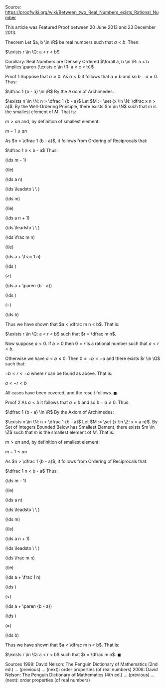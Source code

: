 # 

Source: https://proofwiki.org/wiki/Between_two_Real_Numbers_exists_Rational_Number

  This article was Featured Proof between 20 June 2013 and 23 December 2013.


Theorem
Let $a, b \in \R$ be real numbers such that $a < b$.
Then:

$\exists r \in \Q: a < r < b$


Corollary: Real Numbers are Densely Ordered
$\forall a, b \in \R: a < b \implies \paren {\exists c \in \R: a < c < b}$


Proof 1
Suppose that $a \ge 0$.
As $a < b$ it follows that $a \ne b$ and so $b - a \ne 0$.
Thus:

$\dfrac 1 {b - a} \in \R$
By the Axiom of Archimedes:

$\exists n \in \N: n > \dfrac 1 {b - a}$
Let $M := \set {x \in \N: \dfrac x n > a}$.
By the Well-Ordering Principle, there exists $m \in \N$ such that $m$ is the smallest element of $M$.
That is:

$m > a n$
and, by definition of smallest element:

$m - 1 \le a n$

As $n > \dfrac 1 {b - a}$, it follows from Ordering of Reciprocals that:

$\dfrac 1 n < b - a$
Thus:














\(\ds m - 1\)

\(\le\)







\(\ds a n\)














\(\ds \leadsto \ \ \)





\(\ds m\)

\(\le\)







\(\ds a n + 1\)














\(\ds \leadsto \ \ \)





\(\ds \frac m n\)

\(\le\)







\(\ds a + \frac 1 n\)




















\(\ds \)

\(<\)







\(\ds a + \paren {b - a}\)




















\(\ds \)

\(=\)







\(\ds b\)










Thus we have shown that $a < \dfrac m n < b$.
That is:

$\exists r \in \Q: a < r < b$
such that $r = \dfrac m n$.

Now suppose $a < 0$.
If $b > 0$ then $0 = r$ is a rational number such that $a < r < b$.

Otherwise we have $a < b \le 0$.
Then $0 \le -b < -a$ and there exists $r \in \Q$ such that:

$-b < r < -a$
where $r$ can be found as above.
That is:

$a < -r < b$

All cases have been covered, and the result follows.
$\blacksquare$


Proof 2
As $a < b$ it follows that $a \ne b$ and so $b - a \ne 0$.
Thus:

$\dfrac 1 {b - a} \in \R$
By the Axiom of Archimedes:

$\exists n \in \N: n > \dfrac 1 {b - a}$
Let $M := \set {x \in \Z: x > a n}$.
By Set of Integers Bounded Below has Smallest Element, there exists $m \in \Z$ such that $m$ is the smallest element of $M$.
That is:

$m > a n$
and, by definition of smallest element:

$m - 1 \le a n$

As $n > \dfrac 1 {b - a}$, it follows from Ordering of Reciprocals that:

$\dfrac 1 n < b - a$
Thus:














\(\ds m - 1\)

\(\le\)







\(\ds a n\)














\(\ds \leadsto \ \ \)





\(\ds m\)

\(\le\)







\(\ds a n + 1\)














\(\ds \leadsto \ \ \)





\(\ds \frac m n\)

\(\le\)







\(\ds a + \frac 1 n\)




















\(\ds \)

\(<\)







\(\ds a + \paren {b - a}\)




















\(\ds \)

\(=\)







\(\ds b\)










Thus we have shown that $a < \dfrac m n < b$.
That is:

$\exists r \in \Q: a < r < b$
such that $r = \dfrac m n$.
$\blacksquare$


Sources
1998: David Nelson: The Penguin Dictionary of Mathematics (2nd ed.) ... (previous) ... (next): order properties (of real numbers)
2008: David Nelson: The Penguin Dictionary of Mathematics (4th ed.) ... (previous) ... (next): order properties (of real numbers)




